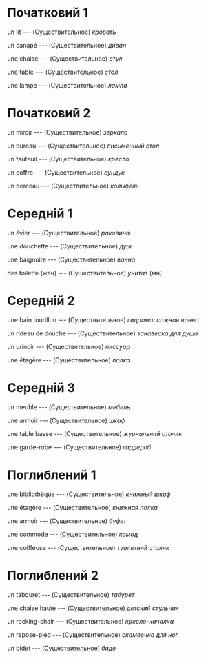 # Початковий 1

un lit --- (Существительное)
*кровать*



un canapé --- (Существительное)
*диван*



une chaise --- (Существительное)
*стул*



une table --- (Существительное)
*стол*



une lampe --- (Существительное)
*лампа*



# Початковий 2

un miroir --- (Существительное)
*зеркало*



un bureau --- (Существительное)
*письменный стол*



un fauteuil --- (Существительное)
*кресло*



un coffre --- (Существительное)
*сундук*



un berceau --- (Существительное)
*колыбель*



# Середній 1

un évier --- (Существительное)
*раковина*



une douchette --- (Существительное)
*душ*



une baignoire --- (Существительное)
*ванна*



des toilette (жен) --- (Существительное)
*унитаз* (мн)



# Середній 2

une bain tourillon --- (Существительное)
*гидромассажная ванна*



un rideau de douche --- (Существительное)
*занавеска для душа*



un urinoir --- (Существительное)
*писсуар*



une étagère --- (Существительное)
*полка*



# Середній 3

un meuble --- (Существительное)
*мебель*



une armoir --- (Существительное)
*шкаф*



une table basse --- (Существительное)
*журнальний столик*



une garde-robe --- (Существительное)
*гардероб*



# Поглиблений 1

une bibliothèque --- (Существительное)
*книжный шкаф*



une étagère --- (Существительное)
*книжная полка*



une armoir --- (Существительное)
*буфет*



une commode --- (Существительное)
*комод*



une coiffeuse --- (Существительное)
*туалетний столик*



# Поглиблений 2

un tabouret --- (Существительное)
*табурет*



une chaise haute --- (Существительное)
*детский стульчик*



un rocking-chair --- (Существительное)
*кресло-качалка*



un repose-pied --- (Существительное)
*скамеечка для ног*



un bidet --- (Существительное)
*биде*